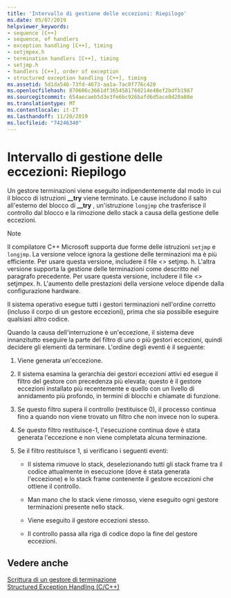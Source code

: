 ```yaml
---
title: 'Intervallo di gestione delle eccezioni: Riepilogo'
ms.date: 05/07/2019
helpviewer_keywords:
- sequence [C++]
- sequence, of handlers
- exception handling [C++], timing
- setjmpex.h
- termination handlers [C++], timing
- setjmp.h
- handlers [C++], order of exception
- structured exception handling [C++], timing
ms.assetid: 5d1da546-73fd-4673-aa1a-7ac0f776c420
ms.openlocfilehash: 870606c3661df3654581760214e48ef2bdfb1987
ms.sourcegitcommit: 654aecaeb5d3e3fe6bc926bafd6d5ace0d20a80e
ms.translationtype: MT
ms.contentlocale: it-IT
ms.lasthandoff: 11/20/2019
ms.locfileid: "74246340"
---
```

# <a name="timing-of-exception-handling-a-summary"></a>Intervallo di gestione delle eccezioni: Riepilogo

Un gestore terminazioni viene eseguito indipendentemente dal modo in cui il blocco di istruzioni **__try** viene terminato. Le cause includono il salto all'esterno del blocco di **__try** , un'istruzione `longjmp` che trasferisce il controllo dal blocco e la rimozione dello stack a causa della gestione delle eccezioni.

> [!NOTE]
>  Il compilatore C++ Microsoft supporta due forme delle istruzioni `setjmp` e `longjmp`. La versione veloce ignora la gestione delle terminazioni ma è più efficiente. Per usare questa versione, includere il file \<> setjmp. h. L'altra versione supporta la gestione delle terminazioni come descritto nel paragrafo precedente. Per usare questa versione, includere il file \<> setjmpex. h. L'aumento delle prestazioni della versione veloce dipende dalla configurazione hardware.

Il sistema operativo esegue tutti i gestori terminazioni nell'ordine corretto (incluso il corpo di un gestore eccezioni), prima che sia possibile eseguire qualsiasi altro codice.

Quando la causa dell'interruzione è un'eccezione, il sistema deve innanzitutto eseguire la parte del filtro di uno o più gestori eccezioni, quindi decidere gli elementi da terminare. L'ordine degli eventi è il seguente:

1. Viene generata un'eccezione.

1. Il sistema esamina la gerarchia dei gestori eccezioni attivi ed esegue il filtro del gestore con precedenza più elevata; questo è il gestore eccezioni installato più recentemente e quello con un livello di annidamento più profondo, in termini di blocchi e chiamate di funzione.

1. Se questo filtro supera il controllo (restituisce 0), il processo continua fino a quando non viene trovato un filtro che non invece non lo supera.

1. Se questo filtro restituisce-1, l'esecuzione continua dove è stata generata l'eccezione e non viene completata alcuna terminazione.

1. Se il filtro restituisce 1, si verificano i seguenti eventi:

   - Il sistema rimuove lo stack, deselezionando tutti gli stack frame tra il codice attualmente in esecuzione (dove è stata generata l'eccezione) e lo stack frame contenente il gestore eccezioni che ottiene il controllo.

   - Man mano che lo stack viene rimosso, viene eseguito ogni gestore terminazioni presente nello stack.

   - Viene eseguito il gestore eccezioni stesso.

   - Il controllo passa alla riga di codice dopo la fine del gestore eccezioni.

## <a name="see-also"></a>Vedere anche

[Scrittura di un gestore di terminazione](../cpp/writing-a-termination-handler.md)<br/>
[Structured Exception Handling (C/C++)](../cpp/structured-exception-handling-c-cpp.md)